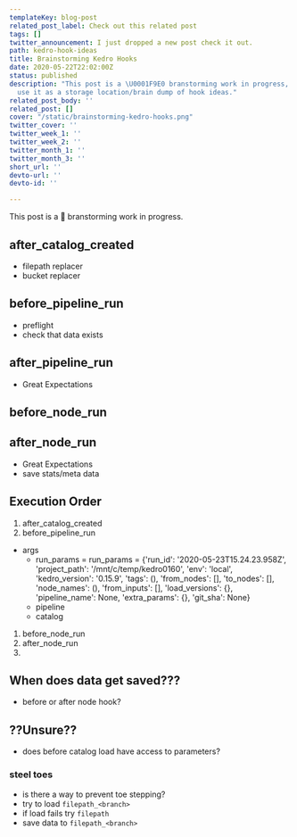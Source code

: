 ```yaml
---
templateKey: blog-post
related_post_label: Check out this related post
tags: []
twitter_announcement: I just dropped a new post check it out.
path: kedro-hook-ideas
title: Brainstorming Kedro Hooks
date: 2020-05-22T22:02:00Z
status: published
description: "This post is a \U0001F9E0 branstorming work in progress, I will likely
  use it as a storage location/brain dump of hook ideas."
related_post_body: ''
related_post: []
cover: "/static/brainstorming-kedro-hooks.png"
twitter_cover: ''
twitter_week_1: ''
twitter_week_2: ''
twitter_month_1: ''
twitter_month_3: ''
short_url: ''
devto-url: ''
devto-id: ''

---
```

This post is a 🧠 branstorming work in progress.

## after_catalog_created

* filepath replacer
* bucket replacer

## before_pipeline_run

* preflight
* check that data exists

## after_pipeline_run

* Great Expectations

## before_node_run

## after_node_run

* Great Expectations
* save stats/meta data

## Execution Order

1. after_catalog_created
2. before_pipeline_run

* args
  * run_params = run_params = {'run_id': '2020-05-23T15.24.23.958Z', 'project_path': '/mnt/c/temp/kedro0160', 'env': 'local', 'kedro_version': '0.15.9', 'tags': (), 'from_nodes': \[\], 'to_nodes': \[\], 'node_names': (), 'from_inputs': \[\], 'load_versions': {}, 'pipeline_name': None, 'extra_params': {}, 'git_sha': None}
  * pipeline
  * catalog

1. before_node_run
2. after_node_run
3. 

## When does data get saved???

* before or after node hook?

## ??Unsure??

* does before  catalog load have access to parameters?

### steel toes

* is there a way to prevent toe stepping?
* try to load `filepath_<branch>`
* if load fails try `filepath`
* save data to `filepath_<branch>`